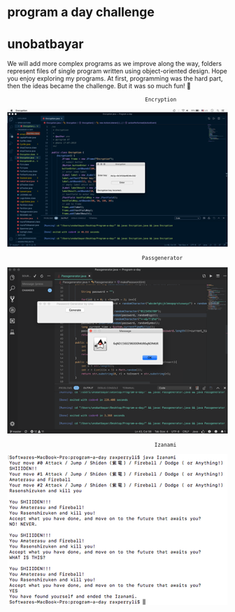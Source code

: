 # program a day challenge
# unobatbayar

We will add more complex programs as we improve along the way, folders represent files of single program written using object-oriented design. Hope you enjoy exploring my programs. At first, programming was the hard part, then the ideas became the challenge. But it was so much fun!  🔭



                                                Encryption

![alt text](https://github.com/unobatbayar/One-Program-A-Day-365-Days/blob/master/Images/encryption.png)

                                               Passgenerator

![alt text](https://github.com/unobatbayar/One-Program-A-Day-365-Days/blob/master/Images/passgenerator.png)

                                                   Izanami
                                                   
![alt text](https://github.com/unobatbayar/One-Program-A-Day-365-Days/blob/master/Images/Izanami_1.png)

                                       

